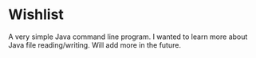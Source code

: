 # Wishlist

A very simple Java command line program.  I wanted to learn more about Java file reading/writing.  Will add more in the future.